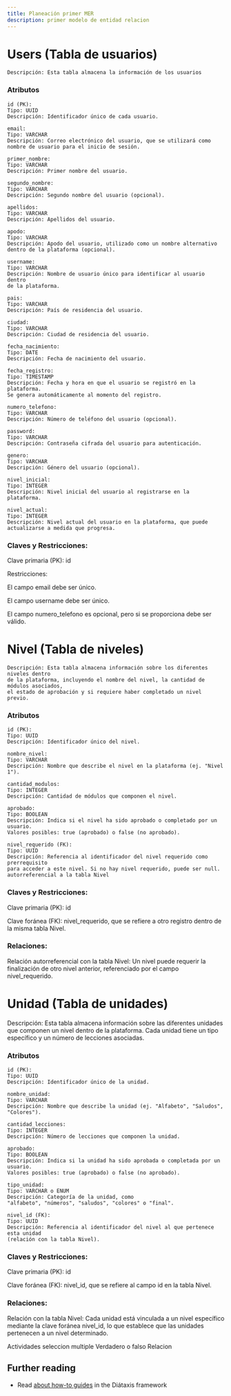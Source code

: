 ```yaml
---
title: Planeación primer MER
description: primer modelo de entidad relacion 
---
```


# Users (Tabla de usuarios)

    Descripción: Esta tabla almacena la información de los usuarios 

### Atributos
    
    id (PK):
    Tipo: UUID
    Descripción: Identificador único de cada usuario.

    email:
    Tipo: VARCHAR
    Descripción: Correo electrónico del usuario, que se utilizará como 
    nombre de usuario para el inicio de sesión.

    primer_nombre:
    Tipo: VARCHAR
    Descripción: Primer nombre del usuario.

    segundo_nombre:
    Tipo: VARCHAR
    Descripción: Segundo nombre del usuario (opcional).

    apellidos:
    Tipo: VARCHAR
    Descripción: Apellidos del usuario.

    apodo:
    Tipo: VARCHAR
    Descripción: Apodo del usuario, utilizado como un nombre alternativo 
    dentro de la plataforma (opcional).

    username:
    Tipo: VARCHAR
    Descripción: Nombre de usuario único para identificar al usuario dentro 
    de la plataforma.

    pais:
    Tipo: VARCHAR
    Descripción: País de residencia del usuario.

    ciudad:
    Tipo: VARCHAR
    Descripción: Ciudad de residencia del usuario.

    fecha_nacimiento:
    Tipo: DATE
    Descripción: Fecha de nacimiento del usuario.

    fecha_registro:
    Tipo: TIMESTAMP
    Descripción: Fecha y hora en que el usuario se registró en la plataforma. 
    Se genera automáticamente al momento del registro.

    numero_telefono:
    Tipo: VARCHAR
    Descripción: Número de teléfono del usuario (opcional).

    password:
    Tipo: VARCHAR
    Descripción: Contraseña cifrada del usuario para autenticación.

    genero:
    Tipo: VARCHAR
    Descripción: Género del usuario (opcional).

    nivel_inicial:
    Tipo: INTEGER
    Descripción: Nivel inicial del usuario al registrarse en la plataforma.

    nivel_actual:
    Tipo: INTEGER
    Descripción: Nivel actual del usuario en la plataforma, que puede 
    actualizarse a medida que progresa.

### Claves y Restricciones:
Clave primaria (PK): id

Restricciones:

El campo email debe ser único.

El campo username debe ser único.

El campo numero_telefono es opcional, pero si se proporciona debe ser válido.

# Nivel (Tabla de niveles)

    Descripción: Esta tabla almacena información sobre los diferentes niveles dentro 
    de la plataforma, incluyendo el nombre del nivel, la cantidad de módulos asociados, 
    el estado de aprobación y si requiere haber completado un nivel previo.

### Atributos

    id (PK):
    Tipo: UUID
    Descripción: Identificador único del nivel.

    nombre_nivel:
    Tipo: VARCHAR
    Descripción: Nombre que describe el nivel en la plataforma (ej. "Nivel 1").

    cantidad_modulos:
    Tipo: INTEGER
    Descripción: Cantidad de módulos que componen el nivel.

    aprobado:
    Tipo: BOOLEAN
    Descripción: Indica si el nivel ha sido aprobado o completado por un usuario. 
    Valores posibles: true (aprobado) o false (no aprobado).

    nivel_requerido (FK):
    Tipo: UUID
    Descripción: Referencia al identificador del nivel requerido como prerrequisito 
    para acceder a este nivel. Si no hay nivel requerido, puede ser null. 
    autorreferencial a la tabla Nivel

### Claves y Restricciones:

Clave primaria (PK): id

Clave foránea (FK): nivel_requerido, que se refiere a otro registro dentro de la misma tabla Nivel.

### Relaciones:

Relación autorreferencial con la tabla Nivel: Un nivel puede requerir la finalización de otro 
nivel anterior, referenciado por el campo nivel_requerido.


# Unidad (Tabla de unidades)

Descripción: Esta tabla almacena información sobre las diferentes unidades que 
componen un nivel dentro de la plataforma. Cada unidad tiene un tipo específico 
y un número de lecciones asociadas.

### Atributos

    id (PK):
    Tipo: UUID
    Descripción: Identificador único de la unidad.

    nombre_unidad:
    Tipo: VARCHAR
    Descripción: Nombre que describe la unidad (ej. "Alfabeto", "Saludos", "Colores").

    cantidad_lecciones:
    Tipo: INTEGER
    Descripción: Número de lecciones que componen la unidad.

    aprobado:
    Tipo: BOOLEAN
    Descripción: Indica si la unidad ha sido aprobada o completada por un usuario. 
    Valores posibles: true (aprobado) o false (no aprobado).

    tipo_unidad:
    Tipo: VARCHAR o ENUM
    Descripción: Categoría de la unidad, como 
    "alfabeto", "números", "saludos", "colores" o "final".

    nivel_id (FK):
    Tipo: UUID
    Descripción: Referencia al identificador del nivel al que pertenece esta unidad 
    (relación con la tabla Nivel).

### Claves y Restricciones:

Clave primaria (PK): id

Clave foránea (FK): nivel_id, que se refiere al campo id en la tabla Nivel.

### Relaciones:

Relación con la tabla Nivel:
Cada unidad está vinculada a un nivel específico mediante la clave foránea 
nivel_id, lo que establece que las unidades pertenecen a un nivel determinado.









Actividades
seleccion multiple
Verdadero o falso
Relacion

## Further reading

- Read [about how-to guides](https://diataxis.fr/how-to-guides/) in the Diátaxis framework
